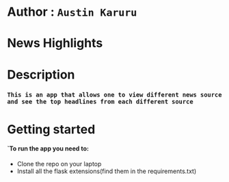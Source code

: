 # Author : `Austin Karuru`

# News Highlights

# Description

### `This is an app that allows one to view different news source and see the top headlines from each different source`

# Getting started

#### `To run the app you need to:

- Clone the repo on your laptop
- Install all the flask extensions(find them in the requirements.txt)
